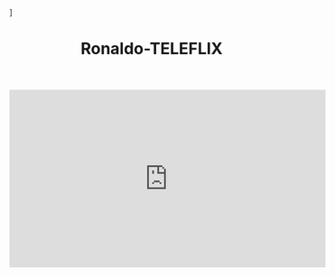 <!DOCTYPE html>
<html lang="pt-BR">
<head>
<meta charset="UTF-8">
<title>video</title>
<link rel="stylesheet" href="styles.css">
</head>
<body>]
<header>
  <h1>Ronaldo-TELEFLIX</h1> 
</header>
<div class="video-box">
<iframe width="560" height="315" src="https://www.youtube.com/embed/kNJPalON82E" frameborder="0" allowfullscreen>/iframe>
‹div class="info"›
<h3>Titulo</h3>
‹p›Descrição breve do vídeo.‹/p>
</div>
</div>
</body>
</html>
